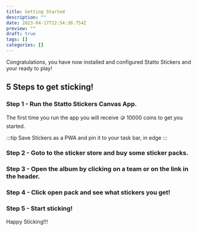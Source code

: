 ```yaml
---
title: Getting Started
description: ""
date: 2023-04-17T22:54:30.754Z
preview: ""
draft: true
tags: []
categories: []
---
```


Congratulations, you have now installed and configured Statto Stickers and your ready to play!

## 5 Steps to get sticking!

### Step 1 - Run the **Statto Stickers** Canvas App.

The first time you run the app you will receive 🪙 10000 coins to get you started.

:::tip 
Save Stickers as a PWA and pin it to your task bar, in edge
:::

### Step 2 - Goto to the sticker store and buy some sticker packs.

### Step 3 - Open the album by clicking on a team or on the link in the header.

### Step 4 - Click open pack and see what stickers you get!

### Step 5 - Start sticking!
Happy Sticking!!!